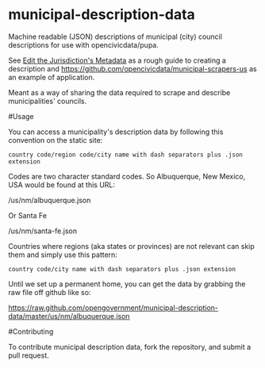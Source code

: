municipal-description-data
==========================

Machine readable (JSON) descriptions of municipal (city) council descriptions for use with opencivicdata/pupa.

See
[Edit the Jurisdiction's Metadata](http://docs.opencivicdata.org/en/latest/scrape/new.html#edit-the-jurisdiction-s-metadata)
as a rough guide to creating a description  and
https://github.com/opencivicdata/municipal-scrapers-us as an example
of application.

Meant as a way of sharing the data required to scrape and describe municipalities' councils.

#Usage

You can access a municipality's description data by following this convention on the static site:

```
country code/region code/city name with dash separators plus .json extension
```

Codes are two character standard codes. So Albuquerque, New Mexico, USA would be found at this URL:

/us/nm/albuquerque.json

Or Santa Fe

/us/nm/santa-fe.json

Countries where regions (aka states or provinces)  are not relevant can skip them and simply use this pattern:

```
country code/city name with dash separators plus .json extension
```

Until we set up a permanent home, you can get the data by grabbing the raw file off github like so:

https://raw.github.com/opengovernment/municipal-description-data/master/us/nm/albuquerque.json


#Contributing

To contribute municipal description data, fork the repository, and  submit a pull request.
